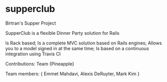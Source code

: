 # supperclub
Birtran's Supper Project

SupperClub is a flexible Dinner Party solution for Rails 

Is Rack based;
Is a complete MVC solution based on Rails engines;
Allows you to a model signed in at the same time;
Is based on a continuous integration using Travis CI

Contributions:
Team {Pineapple}

Team members: {
  Emmet Mahdavi,
  Alexis DeRuyter,
  Mark Kim
  }
  

